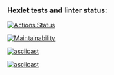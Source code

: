 ### Hexlet tests and linter status:
[![Actions Status](https://github.com/Dron-N-82/python-project-49/actions/workflows/hexlet-check.yml/badge.svg)](https://github.com/Dron-N-82/python-project-49/actions)

[![Maintainability](https://api.codeclimate.com/v1/badges/dfccce44500e52143fdc/maintainability)](https://codeclimate.com/github/Dron-N-82/python-project-49/maintainability)

[![asciicast](https://asciinema.org/a/TardnTD6dAmBiWXl9eoBAJkIS.svg)](https://asciinema.org/a/TardnTD6dAmBiWXl9eoBAJkIS)

[![asciicast](https://asciinema.org/a/sPJR6fGODrs0bbio0pp1cbA4e.svg)](https://asciinema.org/a/sPJR6fGODrs0bbio0pp1cbA4e)
